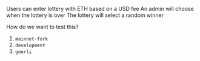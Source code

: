 Users can enter lottery with ETH based on a USD fee 
An admin will choose when the lottery is over
The lottery will select a random winner

How do we want to test this?

1. `mainnet-fork`
2. `development`
3. `goerli`